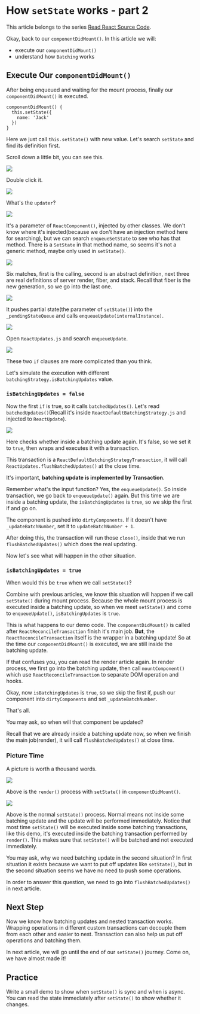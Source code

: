 # How `setState` works - part 2

This article belongs to the series [Read React Source Code](https://github.com/numbbbbb/read-react-source-code).

Okay, back to our `componentDidMount()`. In this article we will:

- execute our `componentDidMount()`
- understand how `Batching` works

## Execute Our `componentDidMount()`

After being enqueued and waiting for the mount process, finally our `componentDidMount()` is executed.

```
componentDidMount() {
  this.setState({
    name: 'Jack'
  })
}
```

Here we just call `this.setState()` with new value. Let's search `setState` and find its definition first.

Scroll down a little bit, you can see this.

![](http://i.imgur.com/L8PiHmZ.jpg)

Double click it.

![](http://i.imgur.com/ZFbjDqA.jpg)

What's the `updater`?

![](http://i.imgur.com/iiDcaGz.jpg)

It's a parameter of `ReactComponent()`, injected by other classes. We don't know where it's injected(because we don't have an injection method here for searching), but we can search `enqueueSetState` to see who has that method. There is a `SetState` in that method name, so seems it's not a generic method, maybe only used in `setState()`.

![](http://i.imgur.com/zdUUW8J.jpg)

Six matches, first is the calling, second is an abstract definition, next three are real definitions of server render, fiber, and stack. Recall that fiber is the new generation, so we go into the last one.

![](http://i.imgur.com/thLZIrj.jpg)

It pushes partial state(the parameter of `setState()`) into the `_pendingStateQueue` and calls `enqueueUpdate(internalInstance)`.

![](http://i.imgur.com/K6hoNpB.jpg)

Open `ReactUpdates.js` and search `enqueueUpdate`.

![](http://i.imgur.com/vx08OI6.jpg)

These two `if` clauses are more complicated than you think.

Let's simulate the execution with different `batchingStrategy.isBatchingUpdates` value.

### `isBatchingUpdates = false`

Now the first `if` is true, so it calls `batchedUpdates()`. Let's read `batchedUpdates()`(Recall it's inside `ReactDefaultBatchingStrategy.js` and injected to `ReactUpdate`).

![](http://i.imgur.com/fXXKnIM.jpg)

Here checks whether inside a batching update again. It's false, so we set it to `true`, then wraps and executes it with a transaction.

This transaction is a `ReactDefaultBatchingStrategyTransaction`, it will call `ReactUpdates.flushBatchedUpdates()` at the close time.

It's important, **batching update is implemented by Transaction**.

Remember what's the input function? Yes, the `enqueueUpdate()`. So inside transaction, we go back to `enqueueUpdate()` again. But this time we are inside a batching update, the `isBatchingUpdates` is `true`, so we skip the first if and go on. 

The component is pushed into `dirtyComponents`. If it doesn't have `_updateBatchNumber`, set it to `updateBatchNumber + 1`.

After doing this, the transaction will run those `close()`, inside that we run `flushBatchedUpdates()` which does the real updating.

Now let's see what will happen in the other situation.

### `isBatchingUpdates = true`

When would this be `true` when we call `setState()`?

Combine with previous articles, we know this situation will happen if we call `setState()` during mount process. Because the whole mount process is executed inside a batching update, so when we meet `setState()` and come to `enqueueUpdate()`,
`isBatchingUpdates` is `true`.

This is what happens to our demo code. The `componentDidMount()` is called after `ReactReconcileTransaction` finish it's main job. **But**, the `ReactReconcileTransaction` itself is the wrapper in a batching update! So at the time our `componentDidMount()` is executed, we are still inside the batching update.

If that confuses you, you can read the render article again. In render process, we first go into the batching update, then call `mountComponent()` which use `ReactReconcileTransaction` to separate DOM operation and hooks.

Okay, now `isBatchingUpdates` is `true`, so we skip the first if, push our component into `dirtyComponents` and set `_updateBatchNumber`.

That's all.

You may ask, so when will that component be updated?

Recall that we are already inside a batching update now, so when we finish the main job(render), it will call `flushBatchedUpdates()` at close time.

### Picture Time

A picture is worth a thousand words.

![](http://i.imgur.com/E9hCJYJ.jpg)

Above is the `render()` process with `setState()` in `componentDidMount()`.

![](http://i.imgur.com/xxOuiY7.jpg)

Above is the normal `setState()` process. Normal means not inside some batching update and the update will be performed immediately. Notice that most time `setState()` will be executed inside some batching transactions, like this demo, it's executed inside the batching transaction performed by `render()`. This makes sure that `setState()` will be batched and not executed immediately.

You may ask, why we need batching update in the second situation? In first situation it exists because we want to put off updates like `setState()`, but in the second situation seems we have no need to push some operations.

In order to answer this question, we need to go into `flushBatchedUpdates()` in next article.

## Next Step

Now we know how batching updates and nested transaction works. Wrapping operations in different custom transactions can decouple them from each other and easier to nest. Transaction can also help us put off operations and batching them.

In next article, we will go until the end of our `setState()` journey. Come on, we have almost made it!

## Practice

Write a small demo to show when `setState()` is sync and when is async. You can read the state immediately after `setState()` to show whether it changes.







